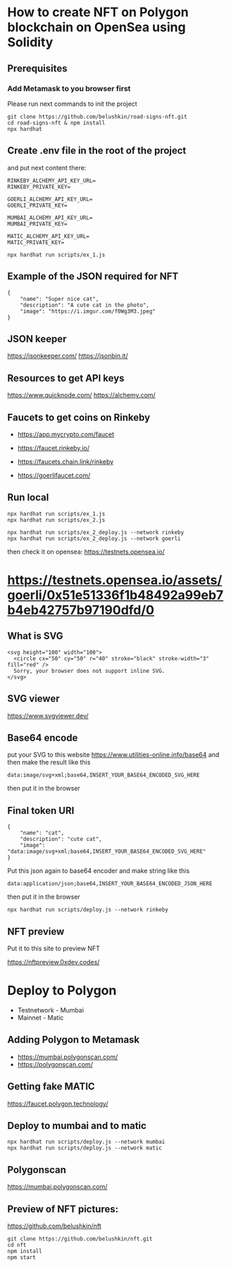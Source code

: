 # How to create NFT on Polygon blockchain on OpenSea using Solidity

## Prerequisites

### Add Metamask to you browser first

Please run next commands to init the project

```
git clone https://github.com/belushkin/road-signs-nft.git
cd road-signs-nft & npm install
npx hardhat
```


## Create .env file in the root of the project
and put next content there:
```
RINKEBY_ALCHEMY_API_KEY_URL=
RINKEBY_PRIVATE_KEY=

GOERLI_ALCHEMY_API_KEY_URL=
GOERLI_PRIVATE_KEY=

MUMBAI_ALCHEMY_API_KEY_URL=
MUMBAI_PRIVATE_KEY=

MATIC_ALCHEMY_API_KEY_URL=
MATIC_PRIVATE_KEY=
```

```
npx hardhat run scripts/ex_1.js
```


## Example of the JSON required for NFT
```
{
    "name": "Super nice cat",
    "description": "A cute cat in the photo",
    "image": "https://i.imgur.com/f0Wg3M3.jpeg"
}
```

## JSON keeper

https://jsonkeeper.com/
https://jsonbin.it/


## Resources to get API keys
https://www.quicknode.com/
https://alchemy.com/


## Faucets to get coins on Rinkeby
- https://app.mycrypto.com/faucet
- https://faucet.rinkeby.io/
- https://faucets.chain.link/rinkeby

- https://goerlifaucet.com/

## Run local
```
npx hardhat run scripts/ex_1.js
npx hardhat run scripts/ex_2.js

npx hardhat run scripts/ex_2_deploy.js --network rinkeby
npx hardhat run scripts/ex_2_deploy.js --network goerli
```
then check it on opensea: https://testnets.opensea.io/
# https://testnets.opensea.io/assets/goerli/0x51e51336f1b48492a99eb7b4eb42757b97190dfd/0

## What is SVG

```
<svg height="100" width="100">
  <circle cx="50" cy="50" r="40" stroke="black" stroke-width="3" fill="red" />
  Sorry, your browser does not support inline SVG.  
</svg> 
```

## SVG viewer

https://www.svgviewer.dev/


## Base64 encode

put your SVG to this website https://www.utilities-online.info/base64 and then make the result like this

```
data:image/svg+xml;base64,INSERT_YOUR_BASE64_ENCODED_SVG_HERE
```

then put it in the browser

## Final token URI


```
{
    "name": "cat",
    "description": "cute cat",
    "image": "data:image/svg+xml;base64,INSERT_YOUR_BASE64_ENCODED_SVG_HERE"
}
```

Put this json again to base64 encoder and make string like this

```
data:application/json;base64,INSERT_YOUR_BASE64_ENCODED_JSON_HERE
```

then put it in the browser

```
npx hardhat run scripts/deploy.js --network rinkeby
```

## NFT preview

Put it to this site to preview NFT

https://nftpreview.0xdev.codes/


# Deploy to Polygon

- Testnetwork - Mumbai
- Mainnet - Matic


## Adding Polygon to Metamask
- https://mumbai.polygonscan.com/
- https://polygonscan.com/

## Getting fake MATIC

https://faucet.polygon.technology/


## Deploy to mumbai and to matic

```
npx hardhat run scripts/deploy.js --network mumbai
npx hardhat run scripts/deploy.js --network matic
```

## Polygonscan

https://mumbai.polygonscan.com/


## Preview of NFT pictures:
https://github.com/belushkin/nft

```
git clone https://github.com/belushkin/nft.git
cd nft
npm install
npm start
```
